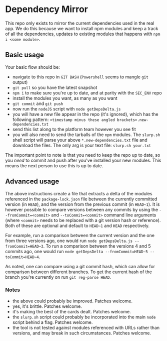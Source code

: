 # Dependency Mirror

This repo only exists to mirror the current dependencies used in the real app. We do this because we want to install npm modules and keep a track of all the dependencies, updates to existing modules that happens with `npm i <some module>`.

## Basic usage

Your basic flow should be:

- navigate to this repo in `GIT BASH` (`Powershell` seems to mangle `git` output)
- `git pull` so you have the latest snapshot
- `npm i` to make sure you're up to date, and at parity with the `SEC_ENV` repo
- install the modules you want, as many as you want
- `git commit` and `git push`
- now run the `nodeJS` script with `node getDepsDelta.js`
- you will have a new file appear in the repo (it's ignored), which has the following pattern: `<timestamp minus these angled brackets>.new-dependencies.txt`
- send this list along to the platform team however you see fit
- you will also need to send the tarballs of the `npm` modules. The `slurp.sh` shell script will parse your above `*.new-dependencies.txt` file and download the files. The only arg is your text file: `slurp.sh your.txt`

The important point to note is that you need to keep the repo up to date, so you *need* to commit and push after you've installed your new modules. This means the next person to use this is up to date.

## Advanced usage

The above instructions create a file that extracts a delta of the modules referenced in the `package-lock.json` file between the currently committed version (in `HEAD`), and the version from the previous commit (in `HEAD~1`).  It is however possible to compare versions between any commits by using the `--fromCommit=<commit>` and `--toCommit=<commit>` command line arguments (where `<commit>` needs to be replaced with a git version hash or reference).  Both of these are optional and default to `HEAD~1` and `HEAD` respectively.

For example, run a comparison between the current version and the one from three versions ago, one would run `node getDepsDelta.js --fromCommit=HEAD~3`.  To run a comparison between the versions 4 and 5 commits ago, one would run `node getDepsDelta --fromCommit=HEAD~5 --toCommit=HEAD~4`.

As noted, one can compare using a git commit hash, which can allow for comparison between different branches.  To get the current hash of the branch you're currently on run `git reg-parse HEAD`.

### Notes

- the above could probably be improved. Patches welcome.
- yes, it's brittle. Patches welcome.
- it's making the best of the cards dealt. Patches welcome.
- the `slurp.sh` script could probably be incorporated into the main `node` script behind a flag. Patches welcome.
- the tool is not tested against modules referenced with URLs rather than versions, and may break in such circumstances. Patches welcome.
